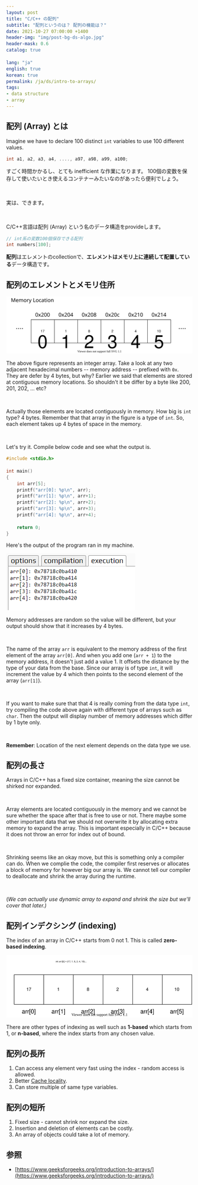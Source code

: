 ```yaml
---
layout: post
title: "C/C++ の配列"
subtitle: "配列というのは？ 配列の機能は？"
date: 2021-10-27 07:00:00 +1400
header-img: "img/post-bg-ds-algo.jpg"
header-mask: 0.6
catalog: true

lang: "ja"
english: true
korean: true
permalink: /ja/ds/intro-to-arrays/
tags:
- data structure
- array
---
```


## 配列 (Array) とは

Imagine we have to declare 100 distinct `int` variables to use 100 different values.

```cpp
int a1, a2, a3, a4, ...., a97, a98, a99, a100; 
```

すごく時間かかるし、とても inefficient な作業になります。
100個の変数を保存して使いたいとき使えるコンテナーみたいなのがあったら便利でしょう。

<br>

実は、できます。

<br>

C/C++言語は配列 (Array) という名のデータ構造をprovideします。

```cpp
// int系の変数100個保存できる配列
int numbers[100];
```

**配列**はエレメントのcollectionで、**エレメントはメモリ上に連続して配置している**データ構造です。


## 配列のエレメントとメモリ住所

![Memory Location](/img/in-post/ds-algo/array/20211024-memory-location.svg)

The above figure represents an integer array. Take a look at any two adjacent hexadecimal numbers -- memory address -- prefixed with `0x`. They are defer by 4 bytes, but why? Earlier we said that elements are stored at contiguous memory locations. So shouldn't it be differ by a byte like 200, 201, 202, ... etc?

<br>

Actually those elements are located contiguously in memory. How big is `int` type? 4 bytes.
Remember that that array in the figure is a type of `int`. So, each element takes up 4 bytes of space in the memory.

<br>

Let's try it. Compile below code and see what the output is.

```c
#include <stdio.h>

int main()
{
    int arr[5];
    printf("arr[0]: %p\n", arr);
    printf("arr[1]: %p\n", arr+1);
    printf("arr[2]: %p\n", arr+2);
    printf("arr[3]: %p\n", arr+3);
    printf("arr[4]: %p\n", arr+4);
    
    return 0;
}
```
Here's the output of the program ran in my machine.

![addresses increasing by 4 bytes](/img/in-post/ds-algo/array/20211024-int-array-memory.png)

Memory addresses are random so the value will be different, but your output should show that it increases by 4 bytes.

<br>

The name of the array `arr` is equivalent to the memory address of the first element of the array `arr[0]`. And when you add one (`arr + 1`) to the memory address, it doesn't just add a value 1. It offsets the distance by the type of your data from the base. Since our array is of type `int`, it will increment the value by 4 which then points to the second element of the array (`arr[1]`).

<br>

If you want to make sure that that 4 is really coming from the data type `int`, try compiling the code above again with different type of arrays such as `char`. Then the output will display number of memory addresses which differ by 1 byte only.

<br>

**Remember**: Location of the next element depends on the data type we use.

## 配列の長さ

Arrays in C/C++ has a fixed size container, meaning the size cannot be shirked nor expanded.

<br>

Array elements are located contiguously in the memory and we cannot be sure whether the space after that is free to use or not. There maybe some other important data that we should not overwrite it by allocating extra memory to expand the array. This is important especially in C/C++ because it does not throw an error for index out of bound.

<br>

Shrinking seems like an okay move, but this is something only a compiler can do. When we complie the code, the compiler first reserves or allocates a block of memory for however big our array is. We cannot tell our compiler to deallocate and shrink the array during the runtime.

<br>

(*We can actually use dynamic array to expand and shrink the size but we'll cover that later.)*

## 配列インデクシング (indexing)

The index of an array in C/C++ starts from 0 not 1. This is called **zero-based indexing**. 

![Array zero-based indexing](/img/in-post/ds-algo/array/20211024-array-indexing.svg)

There are other types of indexing as well such as **1-based** which starts from 1, or **n-based**, where the index starts from any chosen value.

## 配列の長所

1. Can access any element very fast using the index - random access is allowed.
2. Better [Cache locality](https://en.wikipedia.org/wiki/Locality_of_reference).
3. Can store multiple of same type variables.

## 配列の短所

1. Fixed size - cannot shrink nor expand the size.
2. Insertion and deletion of elements can be costly.
3. An array of objects could take a lot of memory.

## 参照
- [https://www.geeksforgeeks.org/introduction-to-arrays/](https://www.geeksforgeeks.org/introduction-to-arrays/)